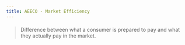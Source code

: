 ```yaml
---
title: AEECO - Market Efficiency
---
```

####
> Difference between what a consumer is prepared to pay and what they actually pay in the market.
